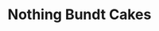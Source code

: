 ---
title: "Nothing Bundt Cakes"
url: /sacramento/nothing-bundt-cakes-fair-oaks-boulevard/
shop: pastry
---